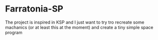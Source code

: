 # Farratonia-SP
The project is inspired in KSP and I just want to try tro recreate some machanics (or at least this at the moment) and create a tiny simple space program

